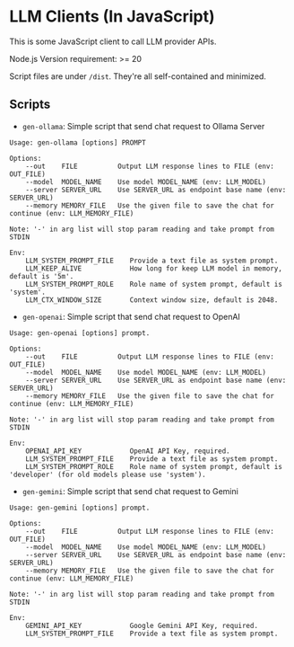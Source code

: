 LLM Clients (In JavaScript)
===

This is some JavaScript client to call LLM provider APIs.

Node.js Version requirement: >= 20

Script files are under `/dist`. They're all self-contained and minimized.

Scripts
---

- `gen-ollama`: Simple script that send chat request to Ollama Server

```
Usage: gen-ollama [options] PROMPT

Options: 
    --out    FILE          Output LLM response lines to FILE (env: OUT_FILE)
    --model  MODEL_NAME    Use model MODEL_NAME (env: LLM_MODEL)
    --server SERVER_URL    Use SERVER_URL as endpoint base name (env: SERVER_URL)
    --memory MEMORY_FILE   Use the given file to save the chat for continue (env: LLM_MEMORY_FILE)

Note: '-' in arg list will stop param reading and take prompt from STDIN

Env:
    LLM_SYSTEM_PROMPT_FILE    Provide a text file as system prompt.
    LLM_KEEP_ALIVE            How long for keep LLM model in memory, default is '5m'.
    LLM_SYSTEM_PROMPT_ROLE    Role name of system prompt, default is 'system'.
    LLM_CTX_WINDOW_SIZE       Context window size, default is 2048.

```


- `gen-openai`: Simple script that send chat request to OpenAI 

```
Usage: gen-openai [options] prompt.

Options: 
    --out    FILE          Output LLM response lines to FILE (env: OUT_FILE)
    --model  MODEL_NAME    Use model MODEL_NAME (env: LLM_MODEL)
    --server SERVER_URL    Use SERVER_URL as endpoint base name (env: SERVER_URL)
    --memory MEMORY_FILE   Use the given file to save the chat for continue (env: LLM_MEMORY_FILE)

Note: '-' in arg list will stop param reading and take prompt from STDIN

Env:
    OPENAI_API_KEY            OpenAI API Key, required.
    LLM_SYSTEM_PROMPT_FILE    Provide a text file as system prompt.
    LLM_SYSTEM_PROMPT_ROLE    Role name of system prompt, default is 'developer' (for old models please use 'system').

```

- `gen-gemini`: Simple script that send chat request to Gemini

```
Usage: gen-gemini [options] prompt.

Options: 
    --out    FILE          Output LLM response lines to FILE (env: OUT_FILE)
    --model  MODEL_NAME    Use model MODEL_NAME (env: LLM_MODEL)
    --server SERVER_URL    Use SERVER_URL as endpoint base name (env: SERVER_URL)
    --memory MEMORY_FILE   Use the given file to save the chat for continue (env: LLM_MEMORY_FILE)

Note: '-' in arg list will stop param reading and take prompt from STDIN

Env:
    GEMINI_API_KEY            Google Gemini API Key, required.
    LLM_SYSTEM_PROMPT_FILE    Provide a text file as system prompt.
```